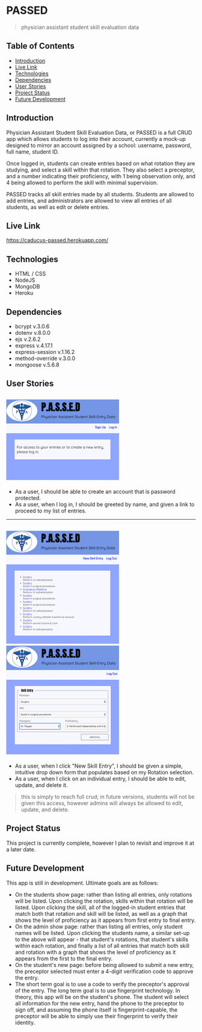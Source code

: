 # PASSED
> physician assistant student skill evaluation data

## Table of Contents
* [Introduction](#introduction)
* [Live Link](#live-link)
* [Technologies](#technologies)
* [Dependencies](#dependencies)
* [User Stories](#user-stories)
* [Project Status](#project-status)
* [Future Development](#future-development)

## Introduction
Physician Assistant Student Skill Evaluation Data, or PASSED is a full CRUD app which allows students to log into their account, currently a mock-up designed to mirror an account assigned by a school: username, password, full name, student ID.

Once logged in, students can create entries based on what rotation they are studying, and select a skill within that rotation. They also select a preceptor, and a number indicating their proficiency, with 1 being observation only, and 4 being allowed to perform the skill with minimal supervision.

PASSED tracks all skill entries made by all students. Students are allowed to add entries, and administrators are allowed to view all entries of all students, as well as edit or delete entries.

## Live Link
https://caducus-passed.herokuapp.com/

## Technologies
* HTML / CSS
* NodeJS
* MongoDB
* Heroku

## Dependencies
* bcrypt v.3.0.6
* dotenv v.8.0.0
* ejs v.2.6.2
* express v.4.17.1
* express-session v.1.16.2
* method-override v.3.0.0
* mongoose v.5.6.8

## User Stories
![Example create_user](./public/images/passed-main.png)
---
* As a user, I should be able to create an account that is password protected.
* As a user, when I log in, I should be greeted by name, and given a link to proceed to my list of entries.
---
![Example create_user](./public/images/passed-entry-list.png)
![Example create_user](./public/images/passed-create-entry.png)
---
* As a user, when I click "New Skill Entry", I should be given a simple, intuitive drop down form that populates based on my Rotation selection.
* As a user, when I click on an individual entry, I should be able to edit, update, and delete it.
> this is simply to reach full crud; in future versions, students will not be given this access, however admins will always be allowed to edit, update, and delete.

## Project Status
This project is currently complete, however I plan to revisit and improve it at a later date.

## Future Development
This app is still in development. Ultimate goals are as follows:
* On the students show page: rather than listing all entries, only rotations will be listed. Upon clicking the rotation, skills within that rotation will be listed. Upon clicking the skill, all of the logged-in student entries that match both that rotation and skill will be listed, as well as a graph that shows the level of proficiency as it appears from first entry to final entry.
* On the admin show page: rather than listing all entries, only student names will be listed. Upon clicking the students name, a similar set-up to the above will appear - that student's rotations, that student's skills within each rotation, and finally a list of all entries that match both skill and rotation with a graph that shows the level of proficiency as it appears from the first to the final entry.
* On the student's new page: before being allowed to submit a new entry, the preceptor selected must enter a 4-digit verification code to approve the entry.
* The short term goal is to use a code to verify the preceptor's approval of the entry. The long term goal is to use fingerprint technology. In theory, this app will be on the student's phone. The student will select all information for the new entry, hand the phone to the preceptor to sign off, and assuming the phone itself is fingerprint-capable, the preceptor will be able to simply use their fingerprint to verify their identity.
